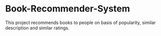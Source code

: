 # Book-Recommender-System
This project recommends books to people on basis of popularity, similar description and similar ratings.
